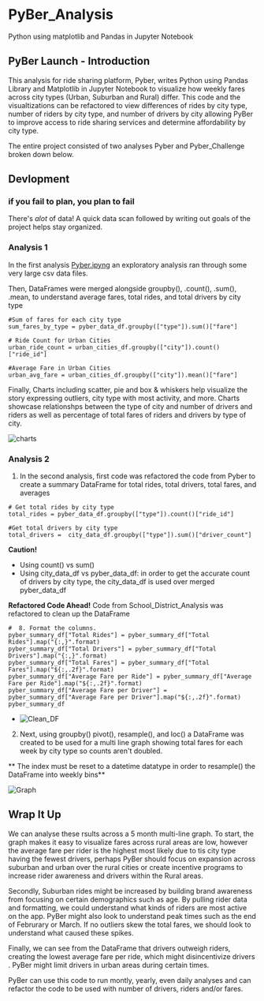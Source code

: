 # PyBer_Analysis
Python using matplotlib and Pandas in Jupyter Notebook

## PyBer Launch - Introduction
This analysis for ride sharing platform, Pyber, writes Python using Pandas Library and Matplotlib in Jupyter Notebook to visualize how weekly fares across city types (Urban, Suburban and Rural) differ. This code and the visualtizations can be refactored to view differences of rides by city type, number of riders by city type, and number of drivers by city allowing PyBer to improve access to ride sharing services and determine affordability by city type.

The entire project consisted of two analyses Pyber and Pyber_Challenge broken down below.

## Devlopment
### if you fail to plan, you plan to fail
There's _alot_ of data! A quick data scan followed by writing out goals of the project helps stay organized. 

### Analysis 1
In the first analysis [Pyber.ipyng](http://localhost:8888/notebooks/PyBer_Analysis/Pyber.ipynb) an exploratory analysis ran through some very large csv data files.

Then, DataFrames were merged alongside groupby(), .count(), .sum(), .mean, to understand average fares, total rides, and total drivers by city type

```
#Sum of fares for each city type
sum_fares_by_type = pyber_data_df.groupby(["type"]).sum()["fare"]

# Ride Count for Urban Cities
urban_ride_count = urban_cities_df.groupby(["city"]).count()["ride_id"]

#Average Fare in Urban Cities
urban_avg_fare = urban_cities_df.groupby(["city"]).mean()["fare"]

```

Finally, Charts including scatter, pie and box & whiskers help visualize the story expressing outliers, city type with most activity, and more. Charts showcase relationshps between the type of city and number of drivers and riders as well as percentage of total fares of riders and drivers by type of city.


![charts](https://user-images.githubusercontent.com/79612565/115090829-c32caf00-9eca-11eb-95ba-50adc3868ac8.png)

### Analysis 2
1. In the second analysis, first code was refactored the code from Pyber to create a summary DataFrame for total rides, total drivers, total fares, and averages

```
# Get total rides by city type
total_rides = pyber_data_df.groupby(["type"]).count()["ride_id"]

#Get total drivers by city type
total_drivers =  city_data_df.groupby(["type"]).sum()["driver_count"]

```

**Caution!** 
- Using count() vs sum()
- Using city_data_df vs pyber_data_df: in order to get the accurate count of drivers by city type, the city_data_df is used over merged pyber_data_df

**Refactored Code Ahead!** Code from School_District_Analysis was refactored to clean up the DataFrame

```
#  8. Format the columns.
pyber_summary_df["Total Rides"] = pyber_summary_df["Total Rides"].map("{:,}".format)
pyber_summary_df["Total Drivers"] = pyber_summary_df["Total Drivers"].map("{:,}".format)
pyber_summary_df["Total Fares"] = pyber_summary_df["Total Fares"].map("${:,.2f}".format)
pyber_summary_df["Average Fare per Ride"] = pyber_summary_df["Average Fare per Ride"].map("${:,.2f}".format)
pyber_summary_df["Average Fare per Driver"] = pyber_summary_df["Average Fare per Driver"].map("${:,.2f}".format)
pyber_summary_df
```

- ![Clean_DF](https://user-images.githubusercontent.com/79612565/115090845-d2136180-9eca-11eb-977d-ad78abf04781.png)

2. Next, using groupby() pivot(), resample(), and loc() a  DataFrame was created to be used for a multi line graph showing total fares for each week by city type so counts aren't doubled.

** The index must be reset to a datetime datatype in order to resample() the DataFrame into weekly bins**

![Graph](https://user-images.githubusercontent.com/79612565/115090792-a8f2d100-9eca-11eb-8fcf-21565c52af1a.png)


## Wrap It Up
We can analyse these rsults across a 5 month multi-line graph. To start, the graph makes it easy to visualize fares across rural areas are low, however the average fare per rider is the highest most likely due to tis city type having the fewest drivers, perhaps PyBer should focus on expansion across suburban and urban over the rural cities or create incentive programs to increase rider awareness and drivers within the Rural areas.


Secondly, Suburban rides might be increased by building brand awareness from focusing on certain demographics such as age. By pulling rider data and formatting, we could understand what kinds of riders are most active on the app. PyBer might also look to understand peak times such as the end of Februrary or March. If no outliers skew the total fares, we should look to understand what caused these spikes.  

Finally, we can see from the DataFrame that drivers outweigh riders, creating the lowest average fare per ride, which might disincentivize drivers . PyBer might limit drivers in urban areas during certain times.

PyBer can use this code to run montly, yearly, even daily analyses and can refactor the code to be used with number  of drivers, riders and/or fares.

